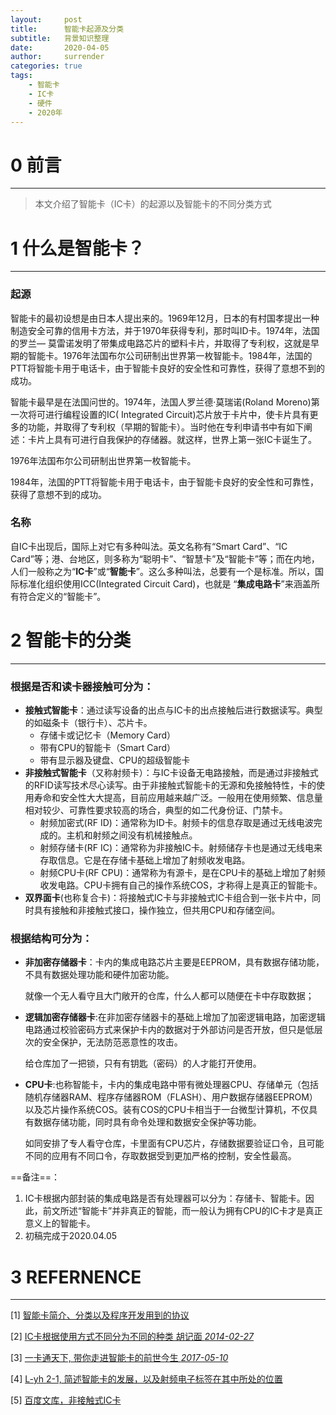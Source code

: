 ```yaml
---
layout:     post
title:      智能卡起源及分类
subtitle:   背景知识整理
date:       2020-04-05
author:     surrender
categories: true
tags:
    - 智能卡
    - IC卡
    - 硬件
    - 2020年
---
```


# 0 前言
---

> 本文介绍了智能卡（IC卡）的起源以及智能卡的不同分类方式


# 1 什么是智能卡？
---

### 起源
智能卡的最初设想是由日本人提出来的。1969年12月，日本的有村国孝提出一种制造安全可靠的信用卡方法，并于1970年获得专利，那时叫ID卡。1974年，法国的罗兰— 莫雷诺发明了带集成电路芯片的塑料卡片，并取得了专利权，这就是早期的智能卡。1976年法国布尔公司研制出世界第一枚智能卡。1984年，法国的PTT将智能卡用于电话卡，由于智能卡良好的安全性和可靠性，获得了意想不到的成功。

智能卡最早是在法国问世的。1974年，法国人罗兰德·莫瑞诺(Roland Moreno)第一次将可进行编程设置的IC( Integrated Circuit)芯片放于卡片中，使卡片具有更多的功能，并取得了专利权（早期的智能卡）。当时他在专利申请书中有如下阐述：卡片上具有可进行自我保护的存储器。就这样，世界上第一张IC卡诞生了。

1976年法国布尔公司研制出世界第一枚智能卡。

1984年，法国的PTT将智能卡用于电话卡，由于智能卡良好的安全性和可靠性，获得了意想不到的成功。

### 名称

自IC卡出现后，国际上对它有多种叫法。英文名称有“Smart Card”、“IC Card”等；港、台地区，则多称为“聪明卡”、“智慧卡”及“智能卡”等；而在内地，人们一般称之为“**IC卡**”或“**智能卡**”。这么多种叫法，总要有一个是标准。所以，国际标准化组织使用ICC(Integrated Circuit Card)，也就是 “**集成电路卡**”来涵盖所有符合定义的“智能卡”。

# 2 智能卡的分类
---

### 根据是否和读卡器接触可分为：

- **接触式智能卡**：通过读写设备的出点与IC卡的出点接触后进行数据读写。典型的如磁条卡（银行卡）、芯片卡。
  + 存储卡或记忆卡（Memory Card）
  + 带有CPU的智能卡（Smart Card）
  + 带有显示器及键盘、CPU的超级智能卡
- **非接触式智能卡**（又称射频卡）：与IC卡设备无电路接触，而是通过非接触式的RFID读写技术尽心读写。由于非接触式智能卡的无源和免接触特性，卡的使用寿命和安全性大大提高，目前应用越来越广泛。一般用在使用频繁、信息量相对较少、可靠性要求较高的场合，典型的如二代身份证、门禁卡。
  + 射频加密式(RF ID)：通常称为ID卡。射频卡的信息存取是通过无线电波完成的。主机和射频之间没有机械接触点。
  + 射频存储卡(RF IC)：通常称为非接触IC卡。射频储存卡也是通过无线电来存取信息。它是在存储卡基础上增加了射频收发电路。
  + 射频CPU卡(RF CPU)：通常称为有源卡，是在CPU卡的基础上增加了射频收发电路。CPU卡拥有自己的操作系统COS，才称得上是真正的智能卡。
- **双界面卡**(也称复合卡)：将接触式IC卡与非接触式IC卡组合到一张卡片中，同时具有接触和非接触式接口，操作独立，但共用CPU和存储空间。

### 根据**结构**可分为：

- **非加密存储器卡**：卡内的集成电路芯片主要是EEPROM，具有数据存储功能，不具有数据处理功能和硬件加密功能。

  就像一个无人看守且大门敞开的仓库，什么人都可以随便在卡中存取数据；

- **逻辑加密存储器卡**:在非加密存储器卡的基础上增加了加密逻辑电路，加密逻辑电路通过校验密码方式来保护卡内的数据对于外部访问是否开放，但只是低层次的安全保护，无法防范恶意性的攻击。

  给仓库加了一把锁，只有有钥匙（密码）的人才能打开使用。

- **CPU卡**:也称智能卡，卡内的集成电路中带有微处理器CPU、存储单元（包括随机存储器RAM、程序存储器ROM（FLASH）、用户数据存储器EEPROM）以及芯片操作系统COS。装有COS的CPU卡相当于一台微型计算机，不仅具有数据存储功能，同时具有命令处理和数据安全保护等功能。

  如同安排了专人看守仓库，卡里面有CPU芯片，存储数据要验证口令，且可能不同的应用有不同口令，存取数据受到更加严格的控制，安全性最高。

==备注==：

1. IC卡根据内部封装的集成电路是否有处理器可以分为：存储卡、智能卡。因此，前文所述“智能卡”并非真正的智能，而一般认为拥有CPU的IC卡才是真正意义上的智能卡。
2. 初稿完成于2020.04.05

# 3 REFERNENCE
---

[1] [智能卡简介、分类以及程序开发用到的协议](https://blog.csdn.net/Ceekin/article/details/81335230?ops_request_misc=%7B%22request%5Fid%22%3A%22158606532219726867827442%22%2C%22scm%22%3A%2220140713.130056874..%22%7D&request_id=158606532219726867827442&biz_id=0&utm_source=distribute.pc_search_result.none-task-blog-blog_SOOPENSEARCH-13)

[2] [IC卡根据使用方式不同分为不同的种类 胡记面 *2014-02-27*](https://mp.weixin.qq.com/s/wEKFNwUegeqosDsMSaxYbA)

[3] [一卡通天下, 带你走进智能卡的前世今生 *2017-05-10*](https://mp.weixin.qq.com/s?src=3&timestamp=1586065035&ver=1&signature=FDIa09PW3nKTzHPgNabnBz8t-U2FgCTGGKPaDMP5gJAdRfeBg-W1qK*OBEfbiliMQCeCSse9oyN-IeyG7q239HJuIQ3btEjsmMX87txz9mBA6upgjQ6VsuvKeLRmDxRfBsRXmATvyu4T7LfiyrskKAJEYEUL9p*-JEpuNiwdG-4=)

[4] [L-yh 2-1, 简述智能卡的发展，以及射频电子标签在其中所处的位置 ](https://blog.csdn.net/u012599619/article/details/44812751?depth_1-utm_source=distribute.pc_relevant.none-task-blog-OPENSEARCH-10&utm_source=distribute.pc_relevant.none-task-blog-OPENSEARCH-10)

[5] [百度文库，非接触式IC卡](https://baike.baidu.com/item/非接触式IC卡)